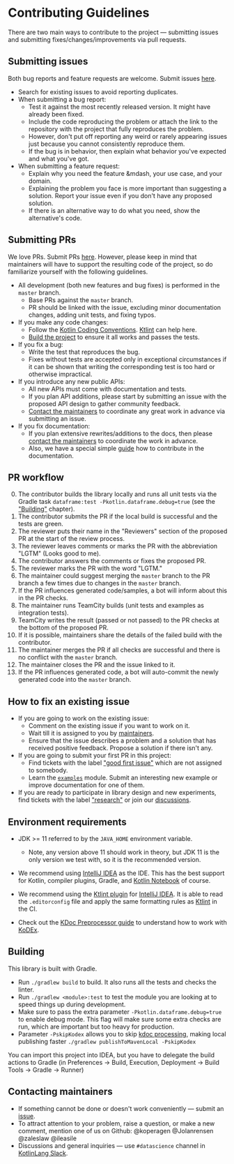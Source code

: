 # Contributing Guidelines

There are two main ways to contribute to the project &mdash; submitting issues and submitting
fixes/changes/improvements via pull requests.

## Submitting issues

Both bug reports and feature requests are welcome.
Submit issues [here](https://github.com/Kotlin/dataframe/issues).

* Search for existing issues to avoid reporting duplicates.
* When submitting a bug report:
    * Test it against the most recently released version. It might have already been fixed.
    * Include the code reproducing the problem or attach the link to the repository with the project that fully reproduces the problem.
    * However, don't put off reporting any weird or rarely appearing issues just because you cannot consistently
      reproduce them.
    * If the bug is in behavior, then explain what behavior you've expected and what you've got.
* When submitting a feature request:
    * Explain why you need the feature &mdash, your use case, and your domain.
    * Explaining the problem you face is more important than suggesting a solution.
      Report your issue even if you don't have any proposed solution.
    * If there is an alternative way to do what you need, show the alternative's code.


## Submitting PRs

We love PRs. Submit PRs [here](https://github.com/Kotlin/dataframe/pulls).
However, please keep in mind that maintainers will have to support the resulting code of the project,
so do familiarize yourself with the following guidelines.

* All development (both new features and bug fixes) is performed in the `master` branch.
    * Base PRs against the `master` branch.
    * PR should be linked with the issue,
      excluding minor documentation changes, adding unit tests, and fixing typos.
* If you make any code changes:
    * Follow the [Kotlin Coding Conventions](https://kotlinlang.org/docs/reference/coding-conventions.html). 
      [Ktlint](https://pinterest.github.io/ktlint/latest/) can help here.
    * [Build the project](#building) to ensure it all works and passes the tests.
* If you fix a bug:
    * Write the test that reproduces the bug.
    * Fixes without tests are accepted only in exceptional circumstances if it can be shown that writing the
      corresponding test is too hard or otherwise impractical.
* If you introduce any new public APIs:
    * All new APIs must come with documentation and tests.
    * If you plan API additions, please start by submitting an issue with the proposed API design
      to gather community feedback.
    * [Contact the maintainers](#contacting-maintainers) to coordinate any great work in advance via submitting an issue.
* If you fix documentation:
    * If you plan extensive rewrites/additions to the docs, then please [contact the maintainers](#contacting-maintainers)
      to coordinate the work in advance.
    * Also, we have a special simple [guide](https://github.com/Kotlin/dataframe/blob/master/docs/contributions.md) how to contribute in the documentation.

## PR workflow

0. The contributor builds the library locally and runs all unit tests via the Gradle task 
   `dataframe:test -Pkotlin.dataframe.debug=true` (see the ["Building"](#building) chapter).
1. The contributor submits the PR if the local build is successful and the tests are green.
2. The reviewer puts their name in the "Reviewers" section of the proposed PR at the start of the review process.
3. The reviewer leaves comments or marks the PR with the abbreviation "LGTM" (Looks good to me).
4. The contributor answers the comments or fixes the proposed PR.
5. The reviewer marks the PR with the word "LGTM."
6. The maintainer could suggest merging the `master` branch to the PR branch a few times due to changes in the `master` branch.
7. If the PR influences generated code/samples, a bot will inform about this in the PR checks.
8. The maintainer runs TeamCity builds (unit tests and examples as integration tests).
9. TeamCity writes the result (passed or not passed) to the PR checks at the bottom of the proposed PR.
10. If it is possible, maintainers share the details of the failed build with the contributor.
11. The maintainer merges the PR if all checks are successful and there is no conflict with the `master` branch.
12. The maintainer closes the PR and the issue linked to it.
13. If the PR influences generated code, a bot will auto-commit the newly generated code into the `master` branch.

## How to fix an existing issue

* If you are going to work on the existing issue:
    * Comment on the existing issue if you want to work on it.
    * Wait till it is assigned to you by [maintainers](#contacting-maintainers).
    * Ensure that the issue describes a problem and a solution that has received positive feedback. Propose a solution if there isn't any.
* If you are going to submit your first PR in this project:
    * Find tickets with the label ["good first issue"](https://github.com/Kotlin/dataframe/issues?q=is%3Aissue+is%3Aopen+label%3A%22good+first+issue%22+no%3Aassignee)
      which are not assigned to somebody.
    * Learn the [`examples`](https://github.com/Kotlin/dataframe/tree/master/examples) module. Submit an interesting new example or improve documentation for one of them.
* If you are ready to participate in library design and new experiments, find tickets with the label
  ["research"](https://github.com/Kotlin/dataframe/issues?q=is%3Aissue+is%3Aopen+label%3Aresearch)
  or join our [discussions](https://github.com/Kotlin/dataframe/discussions).


## Environment requirements

* JDK >= 11 referred to by the `JAVA_HOME` environment variable.

  * Note, any version above 11 should work in theory, but JDK 11 is the only version we test with,
  so it is the recommended version.

* We recommend using [IntelliJ IDEA](https://www.jetbrains.com/idea/download/) as the IDE. This
has the best support for Kotlin, compiler plugins, Gradle, and [Kotlin Notebook](https://kotlinlang.org/docs/kotlin-notebook-overview.html) of course.

* We recommend using the [Ktlint plugin](https://plugins.jetbrains.com/plugin/15057-ktlint) for [IntelliJ IDEA](https://www.jetbrains.com/idea/download/).
It is able to read the `.editorconfig` file and apply the same formatting rules as [Ktlint](https://pinterest.github.io/ktlint/latest/) in the CI.

* Check out the [KDoc Preprocessor guide](KDOC_PREPROCESSING.md) to understand how to work with
[KoDEx](https://github.com/Jolanrensen/KoDEx).

## Building

This library is built with Gradle.

* Run `./gradlew build` to build. It also runs all the tests and checks the linter.
* Run `./gradlew <module>:test` to test the module you are looking at to speed
  things up during development.
* Make sure to pass the extra parameter `-Pkotlin.dataframe.debug=true` to enable debug mode. This flag will
  make sure some extra checks are run, which are important but too heavy for production.
* Parameter `-PskipKodex` allows you to skip [kdoc processing](KDOC_PREPROCESSING.md), making local publishing faster
  `./gradlew publishToMavenLocal -PskipKodex`

You can import this project into IDEA, but you have to delegate the build actions
to Gradle (in Preferences -> Build, Execution, Deployment -> Build Tools -> Gradle -> Runner)

## Contacting maintainers

* If something cannot be done or doesn't work conveniently &mdash; submit an [issue](#submitting-issues).
* To attract attention to your problem, raise a question, or make a new comment, mention one of us on Github: @koperagen @Jolanrensen @zaleslaw @ileasile
* Discussions and general inquiries &mdash; use `#datascience` channel in [KotlinLang Slack](https://kotl.in/slack).
